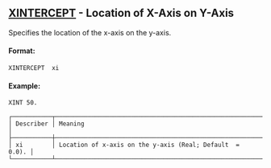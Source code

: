 ## [XINTERCEPT](https://nexus.hexagon.com/documentationcenter/bundle/MSC_Nastran_2022.4/page/Nastran_Combined_Book/qrg/casecontrol4c/TOC.XINTERCEPT.xhtml) - Location of X-Axis on Y-Axis

Specifies the location of the x-axis on the y-axis.

#### Format:

```nastran
XINTERCEPT  xi
```

#### Example:

```nastran
XINT 50.
```

```text
┌───────────┬───────────────────────────────────────────────────────────┐
│ Describer │ Meaning                                                   │
├───────────┼───────────────────────────────────────────────────────────┤
│ xi        │ Location of x-axis on the y-axis (Real; Default  =  0.0). │
└───────────┴───────────────────────────────────────────────────────────┘
```

